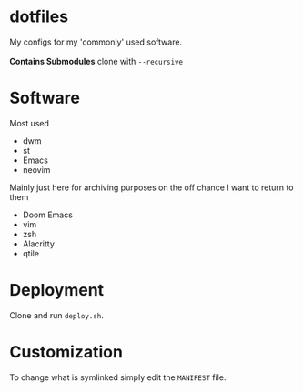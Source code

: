 # dotfiles #

My configs for my 'commonly' used software.\
\
**Contains Submodules** clone with ```--recursive```

# Software #

Most used
* dwm
* st
* Emacs
* neovim


Mainly just here for archiving purposes on the off chance I want to return to
them
* Doom Emacs
* vim 
* zsh
* Alacritty
* qtile

# Deployment #

Clone and run `deploy.sh`.

# Customization #
To change what is symlinked simply edit the `MANIFEST` file.
